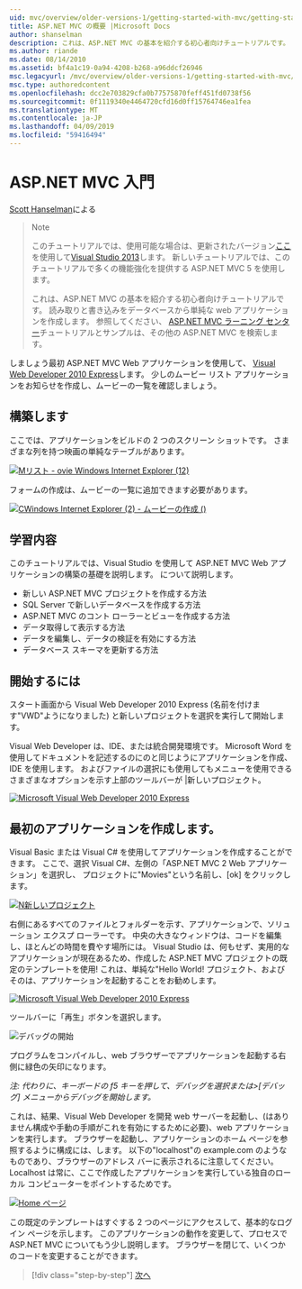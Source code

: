 ```yaml
---
uid: mvc/overview/older-versions-1/getting-started-with-mvc/getting-started-with-mvc-part1
title: ASP.NET MVC の概要 |Microsoft Docs
author: shanselman
description: これは、ASP.NET MVC の基本を紹介する初心者向けチュートリアルです。 読み取りと書き込みをデータベースから単純な web アプリケーションを作成します。
ms.author: riande
ms.date: 08/14/2010
ms.assetid: bf4a1c19-0a94-4208-b268-a96ddcf26946
msc.legacyurl: /mvc/overview/older-versions-1/getting-started-with-mvc/getting-started-with-mvc-part1
msc.type: authoredcontent
ms.openlocfilehash: dcc2e703829cfa0b77575870feff451fd0738f56
ms.sourcegitcommit: 0f1119340e4464720cfd16d0ff15764746ea1fea
ms.translationtype: MT
ms.contentlocale: ja-JP
ms.lasthandoff: 04/09/2019
ms.locfileid: "59416494"
---
```

# <a name="intro-to-aspnet-mvc"></a>ASP.NET MVC 入門

[Scott Hanselman](https://github.com/shanselman)による

> > [!NOTE]
> > このチュートリアルでは、使用可能な場合は、更新されたバージョン[ここ](../../getting-started/introduction/getting-started.md)を使用して[Visual Studio 2013](https://my.visualstudio.com/Downloads?q=visual%20studio%202013)します。 新しいチュートリアルでは、このチュートリアルで多くの機能強化を提供する ASP.NET MVC 5 を使用します。
>
>
> これは、ASP.NET MVC の基本を紹介する初心者向けチュートリアルです。 読み取りと書き込みをデータベースから単純な web アプリケーションを作成します。 参照してください、 [ASP.NET MVC ラーニング センター](../../../index.md)チュートリアルとサンプルは、その他の ASP.NET MVC を検索します。


しましょう最初 ASP.NET MVC Web アプリケーションを使用して、 [Visual Web Developer 2010 Express](https://www.microsoft.com/express/Web/)します。 少しのムービー リスト アプリケーションをお知らせを作成し、ムービーの一覧を確認しましょう。

## <a name="what-youll-build"></a>構築します

ここでは、アプリケーションをビルドの 2 つのスクリーン ショットです。 さまざまな列を持つ映画の単純なテーブルがあります。

[![Mリスト - ovie Windows Internet Explorer (12)](getting-started-with-mvc-part1/_static/image2.png)](getting-started-with-mvc-part1/_static/image1.png)

フォームの作成は、ムービーの一覧に追加できます必要があります。

[![CWindows Internet Explorer (2) - ムービーの作成 ()](getting-started-with-mvc-part1/_static/image4.png)](getting-started-with-mvc-part1/_static/image3.png)

## <a name="skills-youll-learn"></a>学習内容

このチュートリアルでは、Visual Studio を使用して ASP.NET MVC Web アプリケーションの構築の基礎を説明します。 について説明します。

- 新しい ASP.NET MVC プロジェクトを作成する方法
- SQL Server で新しいデータベースを作成する方法
- ASP.NET MVC のコント ローラーとビューを作成する方法
- データ取得して表示する方法
- データを編集し、データの検証を有効にする方法
- データベース スキーマを更新する方法

## <a name="get-started"></a>開始するには

スタート画面から Visual Web Developer 2010 Express (名前を付けます"VWD"ようになりました) と新しいプロジェクトを選択を実行して開始します。

Visual Web Developer は、IDE、または統合開発環境です。 Microsoft Word を使用してドキュメントを記述するのにのと同じようにアプリケーションを作成、IDE を使用します。 およびファイルの選択にも使用してもメニューを使用できるさまざまなオプションを示す上部のツールバーが |新しいプロジェクト。

[![Microsoft Visual Web Developer 2010 Express](getting-started-with-mvc-part1/_static/image6.png)](getting-started-with-mvc-part1/_static/image5.png)

## <a name="creating-your-first-application"></a>最初のアプリケーションを作成します。

Visual Basic または Visual C# を使用してアプリケーションを作成することができます。 ここで、選択 Visual C#、左側の「ASP.NET MVC 2 Web アプリケーション」を選択し、 プロジェクトに"Movies"という名前し、[ok] をクリックします。

[![N新しいプロジェクト](getting-started-with-mvc-part1/_static/image8.png)](getting-started-with-mvc-part1/_static/image7.png)

右側にあるすべてのファイルとフォルダーを示す、アプリケーションで、ソリューション エクスプ ローラーです。 中央の大きなウィンドウは、コードを編集し、ほとんどの時間を費やす場所には。 Visual Studio は、何もせず、実用的なアプリケーションが現在あるため、作成した ASP.NET MVC プロジェクトの既定のテンプレートを使用! これは、単純な"Hello World! プロジェクト、およびそのは、アプリケーションを起動することをお勧めします。

[![Microsoft Visual Web Developer 2010 Express](getting-started-with-mvc-part1/_static/image10.png)](getting-started-with-mvc-part1/_static/image9.png)

ツールバーに「再生」ボタンを選択します。

![デバッグの開始](getting-started-with-mvc-part1/_static/image11.png)

プログラムをコンパイルし、web ブラウザーでアプリケーションを起動する右側に緑色の矢印になります。

*注: 代わりに、キーボードの f5 キーを押して、デバッグを選択または&gt;[デバッグ] メニューからデバッグを開始します。*

これは、結果、Visual Web Developer を開発 web サーバーを起動し、(はありません構成や手動の手順がこれを有効にするために必要)、web アプリケーションを実行します。 ブラウザーを起動し、アプリケーションのホーム ページを参照するように構成には、します。 以下の"localhost"の example.com のようなものであり、ブラウザーのアドレス バーに表示されるに注意してください。 Localhost は常に、ここで作成したアプリケーションを実行している独自のローカル コンピューターをポイントするためです。

[![Home ページ](getting-started-with-mvc-part1/_static/image13.png)](getting-started-with-mvc-part1/_static/image12.png)

この既定のテンプレートはすぐする 2 つのページにアクセスして、基本的なログイン ページを示します。 このアプリケーションの動作を変更して、プロセスで ASP.NET MVC についてもう少し説明します。 ブラウザーを閉じて、いくつかのコードを変更することができます。

> [!div class="step-by-step"]
> [次へ](getting-started-with-mvc-part2.md)
